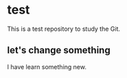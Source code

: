 # test
This is a test repository to study the Git. 
## let's change something
I have learn something new. 
